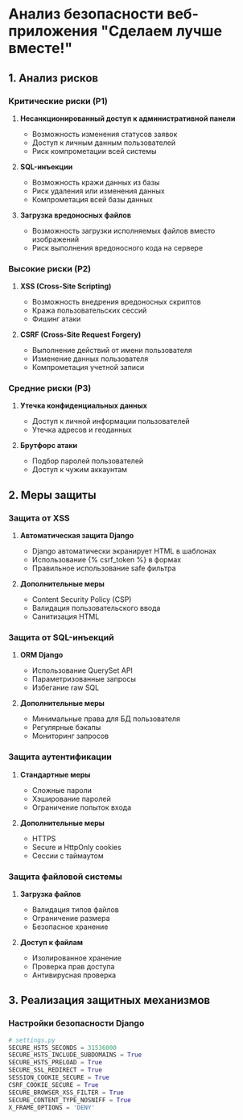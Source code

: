 # Анализ безопасности веб-приложения "Сделаем лучше вместе!"

## 1. Анализ рисков

### Критические риски (P1)
1. **Несанкционированный доступ к административной панели**
   - Возможность изменения статусов заявок
   - Доступ к личным данным пользователей
   - Риск компрометации всей системы

2. **SQL-инъекции**
   - Возможность кражи данных из базы
   - Риск удаления или изменения данных
   - Компрометация всей базы данных

3. **Загрузка вредоносных файлов**
   - Возможность загрузки исполняемых файлов вместо изображений
   - Риск выполнения вредоносного кода на сервере

### Высокие риски (P2)
1. **XSS (Cross-Site Scripting)**
   - Возможность внедрения вредоносных скриптов
   - Кража пользовательских сессий
   - Фишинг атаки

2. **CSRF (Cross-Site Request Forgery)**
   - Выполнение действий от имени пользователя
   - Изменение данных пользователя
   - Компрометация учетной записи

### Средние риски (P3)
1. **Утечка конфиденциальных данных**
   - Доступ к личной информации пользователей
   - Утечка адресов и геоданных

2. **Брутфорс атаки**
   - Подбор паролей пользователей
   - Доступ к чужим аккаунтам

## 2. Меры защиты

### Защита от XSS
1. **Автоматическая защита Django**
   - Django автоматически экранирует HTML в шаблонах
   - Использование {% csrf_token %} в формах
   - Правильное использование safe фильтра

2. **Дополнительные меры**
   - Content Security Policy (CSP)
   - Валидация пользовательского ввода
   - Санитизация HTML

### Защита от SQL-инъекций
1. **ORM Django**
   - Использование QuerySet API
   - Параметризованные запросы
   - Избегание raw SQL

2. **Дополнительные меры**
   - Минимальные права для БД пользователя
   - Регулярные бэкапы
   - Мониторинг запросов

### Защита аутентификации
1. **Стандартные меры**
   - Сложные пароли
   - Хэширование паролей
   - Ограничение попыток входа

2. **Дополнительные меры**
   - HTTPS
   - Secure и HttpOnly cookies
   - Сессии с таймаутом

### Защита файловой системы
1. **Загрузка файлов**
   - Валидация типов файлов
   - Ограничение размера
   - Безопасное хранение

2. **Доступ к файлам**
   - Изолированное хранение
   - Проверка прав доступа
   - Антивирусная проверка

## 3. Реализация защитных механизмов

### Настройки безопасности Django
```python
# settings.py
SECURE_HSTS_SECONDS = 31536000
SECURE_HSTS_INCLUDE_SUBDOMAINS = True
SECURE_HSTS_PRELOAD = True
SECURE_SSL_REDIRECT = True
SESSION_COOKIE_SECURE = True
CSRF_COOKIE_SECURE = True
SECURE_BROWSER_XSS_FILTER = True
SECURE_CONTENT_TYPE_NOSNIFF = True
X_FRAME_OPTIONS = 'DENY'
